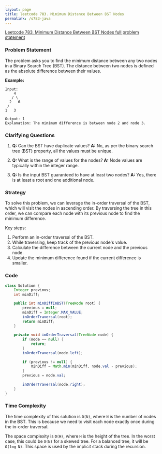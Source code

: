 ```yaml
---
layout: page
title: leetcode 783. Minimum Distance Between BST Nodes
permalink: /s783-java
---
```

[Leetcode 783. Minimum Distance Between BST Nodes full problem statement](https://algoadvance.github.io/algoadvance/l783)
### Problem Statement

The problem asks you to find the minimum distance between any two nodes in a Binary Search Tree (BST). The distance between two nodes is defined as the absolute difference between their values.

**Example:**
```
Input:
    4
   / \
  2   6
 / 
1   3

Output: 1
Explanation: The minimum difference is between node 2 and node 3.
```

### Clarifying Questions

1. **Q:** Can the BST have duplicate values?
   **A:** No, as per the binary search tree (BST) property, all the values must be unique.

2. **Q:** What is the range of values for the nodes?
   **A:** Node values are typically within the integer range.

3. **Q:** Is the input BST guaranteed to have at least two nodes?
   **A:** Yes, there is at least a root and one additional node.

### Strategy

To solve this problem, we can leverage the in-order traversal of the BST, which will visit the nodes in ascending order. By traversing the tree in this order, we can compare each node with its previous node to find the minimum difference.

Key steps:
1. Perform an in-order traversal of the BST.
2. While traversing, keep track of the previous node's value.
3. Calculate the difference between the current node and the previous node.
4. Update the minimum difference found if the current difference is smaller.

### Code

```java
class Solution {
    Integer previous;
    int minDiff;

    public int minDiffInBST(TreeNode root) {
        previous = null;
        minDiff = Integer.MAX_VALUE;
        inOrderTraversal(root);
        return minDiff;
    }
    
    private void inOrderTraversal(TreeNode node) {
        if (node == null) {
            return;
        }
        inOrderTraversal(node.left);
        
        if (previous != null) {
            minDiff = Math.min(minDiff, node.val - previous);
        }
        previous = node.val;
        
        inOrderTraversal(node.right);
    }
}
```

### Time Complexity

The time complexity of this solution is `O(N)`, where `N` is the number of nodes in the BST. This is because we need to visit each node exactly once during the in-order traversal.

The space complexity is `O(H)`, where `H` is the height of the tree. In the worst case, this could be `O(N)` for a skewed tree. For a balanced tree, it will be `O(log N)`. This space is used by the implicit stack during the recursion.